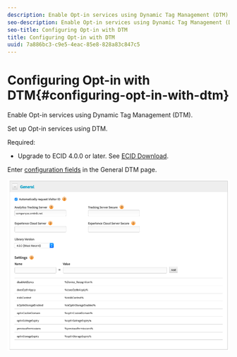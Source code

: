 ```yaml
---
description: Enable Opt-in services using Dynamic Tag Management (DTM).
seo-description: Enable Opt-in services using Dynamic Tag Management (DTM).
seo-title: Configuring Opt-in with DTM
title: Configuring Opt-in with DTM
uuid: 7a886bc3-c9e5-4eac-85e8-828a83c847c5
---
```


# Configuring Opt-in with DTM{#configuring-opt-in-with-dtm}

Enable Opt-in services using Dynamic Tag Management (DTM).

Set up Opt-in services using DTM.

Required:

* Upgrade to ECID 4.0.0 or later. See [ECID Download](https://github.com/Adobe-Marketing-Cloud/id-service/releases).

Enter [configuration fields](/help/implementation-guides/opt-in-service/api.md) in the General DTM page.

![](assets/DTM-example.png)
